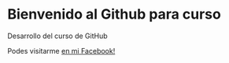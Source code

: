 # Bienvenido al Github para curso

Desarrollo del curso de GitHub

Podes visitarme [en mi Facebook!](https://www.facebook.com/irene.vargas.923/)
